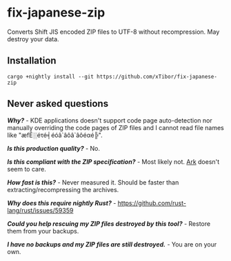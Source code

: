 # fix-japanese-zip

Converts Shift JIS encoded ZIP files to UTF-8 without recompression. May destroy your data.

## Installation

```
cargo +nightly install --git https://github.com/xTibor/fix-japanese-zip
```

## Never asked questions

***Why?*** - KDE applications doesn't support code page auto-detection nor manually overriding the code pages of ZIP files and I cannot read file names like "æfÉ░éτé╡éóâ\`âôâ\`âôéαé╠".

***Is this production quality?*** - No.

***Is this compliant with the ZIP specification?*** - Most likely not. [Ark](https://kde.org/applications/utilities/org.kde.ark) doesn't seem to care.

***How fast is this?*** - Never measured it. Should be faster than extracting/recompressing the archives.

***Why does this require nightly Rust?*** - https://github.com/rust-lang/rust/issues/59359

***Could you help rescuing my ZIP files destroyed by this tool?*** - Restore them from your backups.

***I have no backups and my ZIP files are still destroyed.*** - You are on your own.
